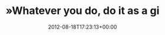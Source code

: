 ---
retweeted: false
source: <a href="http://itunes.apple.com/us/app/twitter/id409789998?mt=12" rel="nofollow">Twitter
  for Mac</a>
entities:
  hashtags: []
  symbols: []
  user_mentions:
  - name: Florian Hanke
    screen_name: hanke
    indices:
    - '36'
    - '42'
    id_str: '1018421'
    id: '1018421'
  urls: []
display_text_range:
- '0'
- '42'
favorite_count: '1'
id_str: '236875912640073728'
truncated: false
retweet_count: '2'
id: '236875912640073728'
created_at: Sat Aug 18 17:23:13 +0000 2012
favorited: false
full_text: "»Whatever you do, do it as a gift.« [@hanke](https://twitter.com/hanke)"
lang: en
tags:
- pesos:twitter
date: '2012-08-18T17:23:13+00:00'
src: https://twitter.com/bascht/status/236875912640073728
original_url: https://twitter.com/bascht/status/236875912640073728
type: twitter_tweet
text: "»Whatever you do, do it as a gift.« [@hanke](https://twitter.com/hanke)"
title: "»Whatever you do, do it as a gi"

---
